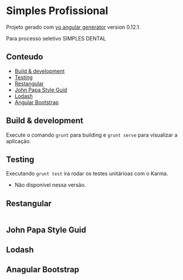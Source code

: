 # Simples Profissional 


Projeto gerado com [yo angular generator](https://github.com/yeoman/generator-angular)
version 0.12.1.

Para processo seletivo SIMPLES DENTAL

## Conteudo
- [Build & development](#build-&-development)
- [Testing](#testing)
- [Restangular](#restangular)
- [John Papa Style Guid](#john-papa-style-guid)
- [Lodash](#lodash)
- [Angular Bootstrap](#angular-bootstrap)

## Build & development

Execute o comando `grunt` para building e `grunt serve` para visualizar a aplicação.

## Testing

Executando `grunt test` ira rodar os testes unitárioas com o Karma.

* Não disponível nessa versão.

## Restangular

````javascript


````
## John Papa Style Guid

## Lodash

## Anagular Bootstrap